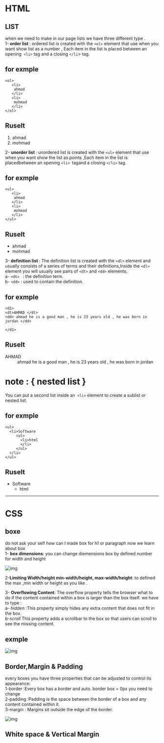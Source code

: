 # HTML 
## LIST 
when we need to make in our page lists we have three different type .<br>
1-<b> order list </b>: ordered list is created with the `<ol>` element that use when you want show list as a number , Each item in the list is placed between an opening` <li>` tag and a closing `</li`> tag.<br>
## for exmple 
```
<ol>
   <li>
    ahmad 
   </li>
   <li>
    mohmad
   </li>
</ol>
```

## Ruselt 
<ol>
   <li>
    ahmad 
   </li>
   <li>
    mohmad
   </li>
</ol>

2- <b>unorder list </b>: unordered list is created with the `<ul>` element that use when you want show the list as points ,Each item in the list is placedbetween an opening `<li> `tagand a closing `</li>` tag.
## for exmple 
```
<ul>
   <li>
    ahmad 
   </li>
   <li>
    mohmad
   </li>
</ul>
```
## Ruselt 
<ul>
   <li>
    ahmad 
   </li>
   <li>
    mohmad
   </li>
</ul>

3-<b> definition list </b>: The definition list is created with the `<dl>` element and usually consists of a series of terms and their definitions,Inside the `<dl>` element you will usually see pairs of `<dt>` and `<dd>` elements.<br>
a- `<dt> ` : the definition term.<br>
b- `<dd>`  : used to contain the definition.<br>
## for exmple 
```
<d1>
<dt>AHMAD </dt>
<dd> ahmad he is a good man , he is 23 years old , he was born in jordan </dd>

</d1>
```
## Ruselt 
<d1>
<dt>AHMAD </dt>
<dd> ahmad he is a good man , he is 23 years old , he was born in jordan </dd>
</d1>

# note : { nested list }
You can put a second list inside an` <li>` element to create a sublist or nested list.<br>
## for exmple 
```
<ul> 
  <li>Software
     <ul>
       <li>html
       </li>
     </ul>
  </li>
</ul>
``` 
## Ruselt 

<ul> 
  <li>Software
     <ul>
       <li>html
       </li>
     </ul>
  </li>
</ul>

-----------------------------------------------------------------------------
# CSS 
## boxe
do not ask your self how can I made box for h1 or paragraph now we learn about box <br>
1- <b>box dimensions</b>: you  can change diemensions box by defined number for width and height<br>

![img](/assets/yuah.png)

2-<b>Limiting Width/height min-width/height, max-width/height</b>:  to defined the max ,min width or height  as you like .<br>

3- <b>Overflowing Content</b>:  The overflow property tells the browser what to do if the content contained within a box is larger than the box itself. we have to type :<br>
a-<i> hidden</i> :This property simply hides any extra content that does not fit in the box.<br>
b-<i>scroll</i> This property adds a scrollbar to the box so that users can scroll to see the missing content.<br>
## exmple 
![img](/assets/jdoooi.png)

## Border,Margin & Padding
every boxes you have three properties that can be adjusted to control its appearance:<br>
1-border :Every box has a border and auto. border box  = 0px you need to change <br>
2-padding :Padding is the space between the border of a box and any content contained within it.  <br>
3-margin : Margins sit outside the edge of the border.

![img](/assets/jsjio.png)

## White space & Vertical Margin






 
